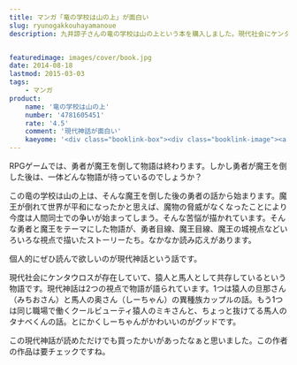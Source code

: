 ```yaml
---
title: マンガ「竜の学校は山の上」が面白い
slug: ryunogakkouhayamanoue
description: 九井諒子さんの竜の学校は山の上という本を購入しました。現代社会にケンタウロスがいる世界が舞台の現代神話という話がとても面白くてオススメです。面白いマンガに飢えている人は検討してみてはどうでしょうか。


featuredimage: images/cover/book.jpg
date: 2014-08-18
lastmod: 2015-03-03
tags: 
    - マンガ
product:
    name: '竜の学校は山の上'
    number: '4781605451'
    rate: '4.5'
    comment: '現代神話が面白い'
    kaeyome: '<div class="booklink-box"><div class="booklink-image"><a href="https://www.amazon.co.jp/exec/obidos/asin/4781605451/illusionspace-22/" rel="nofollow" target="_blank"><img src="https://ecx.images-amazon.com/images/I/61Mh1DLEILL._SL160_.jpg" style="border: none;" /></a></div><div class="booklink-info"><div class="booklink-name"><a href="https://www.amazon.co.jp/exec/obidos/asin/4781605451/illusionspace-22/" rel="nofollow" target="_blank">竜の学校は山の上 九井諒子作品集</a><div class="booklink-powered-date">posted with <a href="https://yomereba.com" rel="nofollow" target="_blank">ヨメレバ</a></div></div><div class="booklink-detail">九井 諒子 イースト・プレス 2011-03-30    </div><div class="booklink-link2"><div class="shoplinkamazon"><a href="https://www.amazon.co.jp/exec/obidos/asin/4781605451/illusionspace-22/" rel="nofollow" target="_blank" title="アマゾン" >Amazonで購入</a></div><div class="shoplinkrakuten"><a href="https://hb.afl.rakuten.co.jp/hgc/11acbc01.369b1bf6.11acbc02.cabf9fe9/?pc=http%3A%2F%2Fbooks.rakuten.co.jp%2Frb%2F7000593%2F%3Fscid%3Daf_ich_link_urltxt%26m%3Dhttp%3A%2F%2Fm.rakuten.co.jp%2Fev%2Fbook%2F" rel="nofollow" target="_blank" title="楽天ブックス" >楽天ブックスで購入</a></div></div></div><div class="booklink-footer"></div></div>'
---
```


RPGゲームでは、勇者が魔王を倒して物語は終わります。しかし勇者が魔王を倒した後は、一体どんな物語が待っているのでしょうか？

この竜の学校は山の上は、そんな魔王を倒した後の勇者の話から始まります。魔王が倒れて世界が平和になったかと思えば、魔物の脅威がなくなったことにより今度は人間同士での争いが始まってしまう。そんな苦悩が描かれています。そんな勇者と魔王をテーマにした物語が、勇者目線、魔王目線、魔王の城視点などいろいろな視点で描いたストーリーたち。なかなか読み応えがあります。

個人的にぜひ読んで欲しいのが現代神話という話です。

現代社会にケンタウロスが存在していて、猿人と馬人として共存しているという物語です。現代神話は2つの視点で物語が語られています。1つは猿人の旦那さん（みちおさん）と馬人の奥さん（しーちゃん）の異種族カップルの話。もう1つは同じ職場で働くクールビューティ猿人のミキさんと、ちょっと抜けてる馬人のタナベくんの話。とにかくしーちゃんがかわいいのがグッドです。

この現代神話が読めただけでも買ったかいがあったなぁと思いました。この作者の作品は要チェックですね。


  
